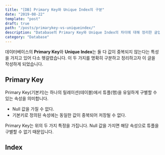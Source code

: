 ```yaml
---
title: "[DB] Primary Key와 Unique Index의 구분"
date: "2019-08-22"
template: "post"
draft: true
path: "/posts/primarykey-vs-uniqueindex/"
description: "Database의 Primary Key와 Unique Index의 차이에 대해 정리한 글입니다."
category: "Database"
---
```


데이터베이스의 **Primary Key**와 **Unique Index**는 둘 다 값이 중복되지 않는다는 특성을 가지고 있어 다소 헷갈렸습니다. 이 두 가지를 명확히 구분하고 정리하고자 이 글을 작성하게 되었습니다.

## Primary Key

Primary Key(기본키)는 하나의 릴레이션(테이블)에서 튜플(행)을 유일하게 구별할 수 있는 속성을 의미합니다.

- Null 값을 가질 수 없다.
- 기본키로 정의된 속성에는 동일한 값이 중복되어 저장될 수 없다.

Primary Key는 위의 두 가지 특정을 가집니다. Null 값을 가지면 해당 속성으로 튜플을 구별할 수 없기 때문입니다.

## Index
